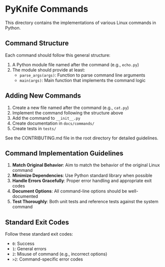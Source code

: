 # PyKnife Commands

This directory contains the implementations of various Linux commands in Python.

## Command Structure

Each command should follow this general structure:

1. A Python module file named after the command (e.g., `echo.py`)
2. The module should provide at least:
   - `parse_args(args)`: Function to parse command line arguments
   - `main(args)`: Main function that implements the command logic

## Adding New Commands

1. Create a new file named after the command (e.g., `cat.py`)
2. Implement the command following the structure above
3. Add the command to `__init__.py`
4. Create documentation in `docs/commands/`
5. Create tests in `tests/`

See the CONTRIBUTING.md file in the root directory for detailed guidelines.

## Command Implementation Guidelines

1. **Match Original Behavior**: Aim to match the behavior of the original Linux command
2. **Minimize Dependencies**: Use Python standard library when possible
3. **Handle Errors Gracefully**: Proper error handling and appropriate exit codes
4. **Document Options**: All command-line options should be well-documented
5. **Test Thoroughly**: Both unit tests and reference tests against the system command

## Standard Exit Codes

Follow these standard exit codes:
- `0`: Success
- `1`: General errors
- `2`: Misuse of command (e.g., incorrect options)
- `>2`: Command-specific error codes 